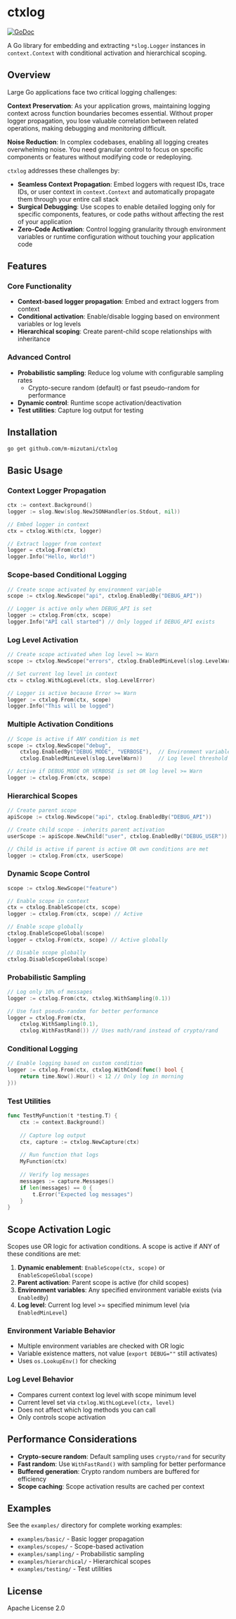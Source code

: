 # ctxlog

[![GoDoc](https://godoc.org/github.com/m-mizutani/ctxlog?status.svg)](https://godoc.org/github.com/m-mizutani/ctxlog)

A Go library for embedding and extracting `*slog.Logger` instances in `context.Context` with conditional activation and hierarchical scoping.

## Overview

Large Go applications face two critical logging challenges:

**Context Preservation**: As your application grows, maintaining logging context across function boundaries becomes essential. Without proper logger propagation, you lose valuable correlation between related operations, making debugging and monitoring difficult.

**Noise Reduction**: In complex codebases, enabling all logging creates overwhelming noise. You need granular control to focus on specific components or features without modifying code or redeploying.

`ctxlog` addresses these challenges by:
- **Seamless Context Propagation**: Embed loggers with request IDs, trace IDs, or user context in `context.Context` and automatically propagate them through your entire call stack
- **Surgical Debugging**: Use scopes to enable detailed logging only for specific components, features, or code paths without affecting the rest of your application
- **Zero-Code Activation**: Control logging granularity through environment variables or runtime configuration without touching your application code

## Features

### Core Functionality
- **Context-based logger propagation**: Embed and extract loggers from context
- **Conditional activation**: Enable/disable logging based on environment variables or log levels
- **Hierarchical scoping**: Create parent-child scope relationships with inheritance

### Advanced Control
- **Probabilistic sampling**: Reduce log volume with configurable sampling rates
  - Crypto-secure random (default) or fast pseudo-random for performance
- **Dynamic control**: Runtime scope activation/deactivation
- **Test utilities**: Capture log output for testing

## Installation

```bash
go get github.com/m-mizutani/ctxlog
```

## Basic Usage

### Context Logger Propagation

```go
ctx := context.Background()
logger := slog.New(slog.NewJSONHandler(os.Stdout, nil))

// Embed logger in context
ctx = ctxlog.With(ctx, logger)

// Extract logger from context
logger = ctxlog.From(ctx)
logger.Info("Hello, World!")
```

### Scope-based Conditional Logging

```go
// Create scope activated by environment variable
scope := ctxlog.NewScope("api", ctxlog.EnabledBy("DEBUG_API"))

// Logger is active only when DEBUG_API is set
logger := ctxlog.From(ctx, scope)
logger.Info("API call started") // Only logged if DEBUG_API exists
```

### Log Level Activation

```go
// Create scope activated when log level >= Warn
scope := ctxlog.NewScope("errors", ctxlog.EnabledMinLevel(slog.LevelWarn))

// Set current log level in context
ctx = ctxlog.WithLogLevel(ctx, slog.LevelError)

// Logger is active because Error >= Warn
logger := ctxlog.From(ctx, scope)
logger.Info("This will be logged")
```

### Multiple Activation Conditions

```go
// Scope is active if ANY condition is met
scope := ctxlog.NewScope("debug",
    ctxlog.EnabledBy("DEBUG_MODE", "VERBOSE"),  // Environment variables
    ctxlog.EnabledMinLevel(slog.LevelWarn))     // Log level threshold

// Active if DEBUG_MODE OR VERBOSE is set OR log level >= Warn
logger := ctxlog.From(ctx, scope)
```

### Hierarchical Scopes

```go
// Create parent scope
apiScope := ctxlog.NewScope("api", ctxlog.EnabledBy("DEBUG_API"))

// Create child scope - inherits parent activation
userScope := apiScope.NewChild("user", ctxlog.EnabledBy("DEBUG_USER"))

// Child is active if parent is active OR own conditions are met
logger := ctxlog.From(ctx, userScope)
```

### Dynamic Scope Control

```go
scope := ctxlog.NewScope("feature")

// Enable scope in context
ctx = ctxlog.EnableScope(ctx, scope)
logger := ctxlog.From(ctx, scope) // Active

// Enable scope globally
ctxlog.EnableScopeGlobal(scope)
logger = ctxlog.From(ctx, scope) // Active globally

// Disable scope globally
ctxlog.DisableScopeGlobal(scope)
```

### Probabilistic Sampling

```go
// Log only 10% of messages
logger := ctxlog.From(ctx, ctxlog.WithSampling(0.1))

// Use fast pseudo-random for better performance
logger = ctxlog.From(ctx, 
    ctxlog.WithSampling(0.1),
    ctxlog.WithFastRand()) // Uses math/rand instead of crypto/rand
```

### Conditional Logging

```go
// Enable logging based on custom condition
logger := ctxlog.From(ctx, ctxlog.WithCond(func() bool {
    return time.Now().Hour() < 12 // Only log in morning
}))
```

### Test Utilities

```go
func TestMyFunction(t *testing.T) {
    ctx := context.Background()
    
    // Capture log output
    ctx, capture := ctxlog.NewCapture(ctx)
    
    // Run function that logs
    MyFunction(ctx)
    
    // Verify log messages
    messages := capture.Messages()
    if len(messages) == 0 {
        t.Error("Expected log messages")
    }
}
```

## Scope Activation Logic

Scopes use OR logic for activation conditions. A scope is active if ANY of these conditions are met:

1. **Dynamic enablement**: `EnableScope(ctx, scope)` or `EnableScopeGlobal(scope)`
2. **Parent activation**: Parent scope is active (for child scopes)
3. **Environment variables**: Any specified environment variable exists (via `EnabledBy`)
4. **Log level**: Current log level >= specified minimum level (via `EnabledMinLevel`)

### Environment Variable Behavior

- Multiple environment variables are checked with OR logic
- Variable existence matters, not value (`export DEBUG=""` still activates)
- Uses `os.LookupEnv()` for checking

### Log Level Behavior

- Compares current context log level with scope minimum level
- Current level set via `ctxlog.WithLogLevel(ctx, level)`
- Does not affect which log methods you can call
- Only controls scope activation

## Performance Considerations

- **Crypto-secure random**: Default sampling uses `crypto/rand` for security
- **Fast random**: Use `WithFastRand()` with sampling for better performance
- **Buffered generation**: Crypto random numbers are buffered for efficiency
- **Scope caching**: Scope activation results are cached per context

## Examples

See the `examples/` directory for complete working examples:

- `examples/basic/` - Basic logger propagation
- `examples/scopes/` - Scope-based activation
- `examples/sampling/` - Probabilistic sampling
- `examples/hierarchical/` - Hierarchical scopes
- `examples/testing/` - Test utilities

## License

Apache License 2.0